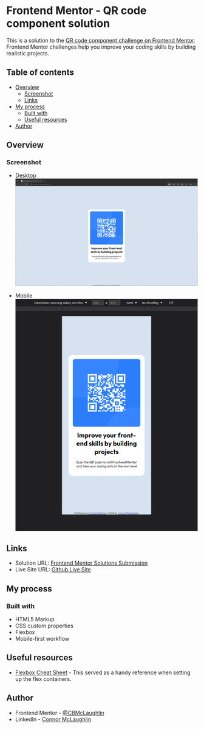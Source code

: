 # Frontend Mentor - QR code component solution

This is a solution to the [QR code component challenge on Frontend Mentor](https://www.frontendmentor.io/challenges/qr-code-component-iux_sIO_H). Frontend Mentor challenges help you improve your coding skills by building realistic projects. 

## Table of contents

- [Overview](#overview)
  - [Screenshot](#screenshot)
  - [Links](#links)
- [My process](#my-process)
  - [Built with](#built-with)
  - [Useful resources](#useful-resources)
- [Author](#author)

## Overview

### Screenshot
- Desktop
![Desktop](./images/Desktop-Image.png)

- Mobile
![Mobile](./images/Mobile-Image.png)


## Links

- Solution URL: [Frontend Mentor Solutions Submission](https://www.frontendmentor.io/challenges/qr-code-component-iux_sIO_H/hub/qr-code-module-using-flexbox-d47XZASm84)
- Live Site URL: [Github Live Site](https://cbmclaughlin.github.io/FM-QRComp/)

## My process

### Built with

- HTML5 Markup
- CSS custom properties
- Flexbox
- Mobile-first workflow

## Useful resources

- [Flexbox Cheat Sheet](https://css-tricks.com/snippets/css/a-guide-to-flexbox/) - This served as a handy reference when setting up the flex containers.

## Author

- Frontend Mentor - [@CBMcLaughlin](https://www.frontendmentor.io/profile/CBMcLaughlin)
- LinkedIn - [Connor McLaughlin](https://www.linkedin.com/in/connor-mclaughlin-3b89a4183/)

